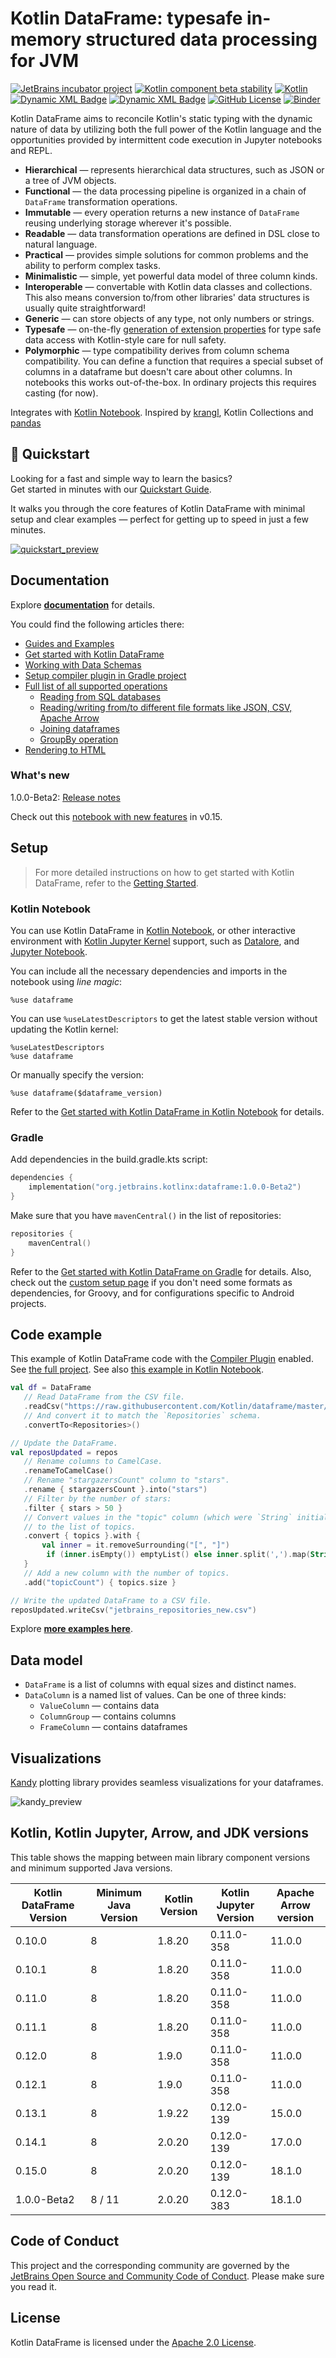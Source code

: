 # Kotlin DataFrame: typesafe in-memory structured data processing for JVM
[![JetBrains incubator project](https://jb.gg/badges/incubator.svg)](https://confluence.jetbrains.com/display/ALL/JetBrains+on+GitHub)
[![Kotlin component beta stability](https://img.shields.io/badge/project-beta-kotlin.svg?colorA=555555&colorB=DB3683&label=&logo=kotlin&logoColor=ffffff&logoWidth=10)](https://kotlinlang.org/docs/components-stability.html)
[![Kotlin](https://img.shields.io/badge/kotlin-2.0.20-blue.svg?logo=kotlin)](http://kotlinlang.org)
[![Dynamic XML Badge](https://img.shields.io/badge/dynamic/xml?url=https%3A%2F%2Frepo1.maven.org%2Fmaven2%2Forg%2Fjetbrains%2Fkotlinx%2Fdataframe%2Fmaven-metadata.xml&query=%2F%2Fversion%5Bnot%28contains%28text%28%29%2C%22dev%22%29%29%5D%5Blast%28%29%5D&label=Release%20version)](https://search.maven.org/artifact/org.jetbrains.kotlinx/dataframe)
[![Dynamic XML Badge](https://img.shields.io/badge/dynamic/xml?url=https%3A%2F%2Frepo1.maven.org%2Fmaven2%2Forg%2Fjetbrains%2Fkotlinx%2Fdataframe%2Fmaven-metadata.xml&query=%2F%2Fversion%5Bcontains%28text%28%29%2C%22dev%22%29%5D%5Blast%28%29%5D&label=Dev%20version&color=yellow
)](https://search.maven.org/artifact/org.jetbrains.kotlinx/dataframe)
[![GitHub License](https://img.shields.io/badge/license-Apache%20License%202.0-blue.svg?style=flat)](http://www.apache.org/licenses/LICENSE-2.0)
[![Binder](https://mybinder.org/badge_logo.svg)](https://mybinder.org/v2/gh/Kotlin/dataframe/HEAD)

Kotlin DataFrame aims to reconcile Kotlin's static typing with the dynamic nature of data by utilizing both the full power of the Kotlin language and the opportunities provided by intermittent code execution in Jupyter notebooks and REPL.   

* **Hierarchical** — represents hierarchical data structures, such as JSON or a tree of JVM objects.
* **Functional** — the data processing pipeline is organized in a chain of `DataFrame` transformation operations.
* **Immutable** — every operation returns a new instance of `DataFrame` reusing underlying storage wherever it's possible.
* **Readable** — data transformation operations are defined in DSL close to natural language.
* **Practical** — provides simple solutions for common problems and the ability to perform complex tasks.
* **Minimalistic** — simple, yet powerful data model of three column kinds.
* **Interoperable** — convertable with Kotlin data classes and collections. This also means conversion to/from other libraries' data structures is usually quite straightforward!
* **Generic** — can store objects of any type, not only numbers or strings.
* **Typesafe** — on-the-fly [generation of extension properties](https://kotlin.github.io/dataframe/extensionpropertiesapi.html) for type safe data access with Kotlin-style care for null safety.
* **Polymorphic** — type compatibility derives from column schema compatibility. You can define a function that requires a special subset of columns in a dataframe but doesn't care about other columns.
  In notebooks this works out-of-the-box. In ordinary projects this requires casting (for now).

Integrates with [Kotlin Notebook](https://kotlinlang.org/docs/kotlin-notebook-overview.html). 
Inspired by [krangl](https://github.com/holgerbrandl/krangl), Kotlin Collections and [pandas](https://pandas.pydata.org/)

## 🚀 Quickstart

Looking for a fast and simple way to learn the basics?  
Get started in minutes with our [Quickstart Guide](https://kotlin.github.io/dataframe/quickstart.html).

It walks you through the core features of Kotlin DataFrame with minimal setup and clear examples 
— perfect for getting up to speed in just a few minutes.

[![quickstart_preview](docs/StardustDocs/images/guides/quickstart_preview.png)](https://kotlin.github.io/dataframe/quickstart.html)

## Documentation

Explore [**documentation**](https://kotlin.github.io/dataframe) for details.

You could find the following articles there:

* [Guides and Examples](https://kotlin.github.io/dataframe/guides-and-examples.html)
* [Get started with Kotlin DataFrame](https://kotlin.github.io/dataframe/setup.html)
* [Working with Data Schemas](https://kotlin.github.io/dataframe/schemas.html)
* [Setup compiler plugin in Gradle project](https://kotlin.github.io/dataframe/compiler-plugin.html)
* [Full list of all supported operations](https://kotlin.github.io/dataframe/operations.html)
    * [Reading from SQL databases](https://kotlin.github.io/dataframe/readsqldatabases.html)
    * [Reading/writing from/to different file formats like JSON, CSV, Apache Arrow](https://kotlin.github.io/dataframe/read.html)
    * [Joining dataframes](https://kotlin.github.io/dataframe/join.html)
    * [GroupBy operation](https://kotlin.github.io/dataframe/groupby.html)
* [Rendering to HTML](https://kotlin.github.io/dataframe/tohtml.html#jupyter-notebooks)

### What's new

1.0.0-Beta2: [Release notes](https://github.com/Kotlin/dataframe/releases/tag/v1.0.0-Beta2)

Check out this [notebook with new features](examples/notebooks/feature_overviews/0.15/new_features.ipynb) in v0.15.

## Setup

> For more detailed instructions on how to get started with Kotlin DataFrame, refer to the
> [Getting Started](https://kotlin.github.io/dataframe/setup.html).

### Kotlin Notebook

You can use Kotlin DataFrame in [Kotlin Notebook](https://kotlinlang.org/docs/kotlin-notebook-overview.html),
or other interactive environment with [Kotlin Jupyter Kernel](https://github.com/Kotlin/kotlin-jupyter) support, 
such as [Datalore](https://datalore.jetbrains.com/),
and [Jupyter Notebook](https://jupyter.org/).

You can include all the necessary dependencies and imports in the notebook using *line magic*:

```
%use dataframe
```

You can use `%useLatestDescriptors`
to get the latest stable version without updating the Kotlin kernel:

```
%useLatestDescriptors
%use dataframe
```

Or manually specify the version:

```
%use dataframe($dataframe_version)
```

Refer to the 
[Get started with Kotlin DataFrame in Kotlin Notebook](https://kotlin.github.io/dataframe/gettingstartedkotlinnotebook.html)
for details.

### Gradle

Add dependencies in the build.gradle.kts script:

```kotlin
dependencies {
    implementation("org.jetbrains.kotlinx:dataframe:1.0.0-Beta2")
}
```

Make sure that you have `mavenCentral()` in the list of repositories:

```kotlin
repositories {
    mavenCentral()
}
```

Refer to the
[Get started with Kotlin DataFrame on Gradle](https://kotlin.github.io/dataframe/gettingstartedgradle.html)
for details.
Also, check out the [custom setup page](https://kotlin.github.io/dataframe/gettingstartedgradleadvanced.html) 
if you don't need some formats as dependencies,
for Groovy, and for configurations specific to Android projects.

## Code example

This example of Kotlin DataFrame code with
the [Compiler Plugin](https://kotlin.github.io/dataframe/compiler-plugin.html) enabled.
See [the full project](https://github.com/Kotlin/dataframe/tree/master/examples/kotlin-dataframe-plugin-example).
See also 
[this example in Kotlin Notebook](https://github.com/Kotlin/dataframe/tree/master/examples/notebooks/readme_example.ipynb).

```kotlin
val df = DataFrame
   // Read DataFrame from the CSV file.
   .readCsv("https://raw.githubusercontent.com/Kotlin/dataframe/master/data/jetbrains_repositories.csv")
   // And convert it to match the `Repositories` schema.
   .convertTo<Repositories>()

// Update the DataFrame.
val reposUpdated = repos
   // Rename columns to CamelCase.
   .renameToCamelCase()
   // Rename "stargazersCount" column to "stars".
   .rename { stargazersCount }.into("stars")
   // Filter by the number of stars:
   .filter { stars > 50 }
   // Convert values in the "topic" column (which were `String` initially)
   // to the list of topics.
   .convert { topics }.with { 
       val inner = it.removeSurrounding("[", "]")
        if (inner.isEmpty()) emptyList() else inner.split(',').map(String::trim)
   }
   // Add a new column with the number of topics.
   .add("topicCount") { topics.size }

// Write the updated DataFrame to a CSV file.
reposUpdated.writeCsv("jetbrains_repositories_new.csv")
```

Explore [**more examples here**](https://kotlin.github.io/dataframe/guides-and-examples.html).

## Data model
* `DataFrame` is a list of columns with equal sizes and distinct names.
* `DataColumn` is a named list of values. Can be one of three kinds:
  * `ValueColumn` — contains data
  * `ColumnGroup` — contains columns
  * `FrameColumn` — contains dataframes

## Visualizations

[Kandy](https://kotlin.github.io/kandy/welcome.html) plotting library provides seamless visualizations 
for your dataframes.

![kandy_preview](docs/StardustDocs/images/guides/kandy_gallery_preview.png)

## Kotlin, Kotlin Jupyter, Arrow, and JDK versions

This table shows the mapping between main library component versions and minimum supported Java versions.

| Kotlin DataFrame Version | Minimum Java Version | Kotlin Version | Kotlin Jupyter Version | Apache Arrow version |
|--------------------------|----------------------|----------------|------------------------|----------------------|
| 0.10.0                   | 8                    | 1.8.20         | 0.11.0-358             | 11.0.0               |
| 0.10.1                   | 8                    | 1.8.20         | 0.11.0-358             | 11.0.0               |
| 0.11.0                   | 8                    | 1.8.20         | 0.11.0-358             | 11.0.0               |
| 0.11.1                   | 8                    | 1.8.20         | 0.11.0-358             | 11.0.0               |
| 0.12.0                   | 8                    | 1.9.0          | 0.11.0-358             | 11.0.0               |
| 0.12.1                   | 8                    | 1.9.0          | 0.11.0-358             | 11.0.0               |
| 0.13.1                   | 8                    | 1.9.22         | 0.12.0-139             | 15.0.0               |
| 0.14.1                   | 8                    | 2.0.20         | 0.12.0-139             | 17.0.0               |
| 0.15.0                   | 8                    | 2.0.20         | 0.12.0-139             | 18.1.0               |
| 1.0.0-Beta2              | 8 / 11               | 2.0.20         | 0.12.0-383             | 18.1.0               |

## Code of Conduct

This project and the corresponding community are governed by the [JetBrains Open Source and Community Code of Conduct](https://confluence.jetbrains.com/display/ALL/JetBrains+Open+Source+and+Community+Code+of+Conduct). Please make sure you read it.

## License

Kotlin DataFrame is licensed under the [Apache 2.0 License](LICENSE).
